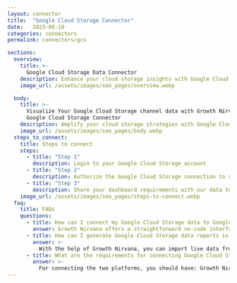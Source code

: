 ```yaml
---
layout: connector
title:  "Google Cloud Storage Connector"
date:   2023-08-10
categories: connectors
permalink: connectors/gcs

sections:
  overview:
    title: >-
      Google Cloud Storage Data Connector
    description: Enhance your cloud storage insights with Google Cloud Storage integration. Seamlessly merge cloud storage data from Google Cloud Storage with Looker Studio's analytical capabilities, unlocking insights that drive storage strategies, cost optimizations, and operational excellence.
    image_url: /assets/images/seo_pages/overview.webp

  body:
    title: >-
      Visualize Your Google Cloud Storage channel data with Growth Nirvana's
      Google Cloud Storage Connector
    description: Amplify your cloud storage strategies with Google Cloud Storage insights integrated into Looker Studio.
    image_url: /assets/images/seo_pages/body.webp
  steps_to_connect:
    title: Steps to connect
    steps:
      - title: "Step 1"
        description: Login to your Google Cloud Storage account
      - title: "Step 2"
        description: Authorize the Google Cloud Storage connection to send data to Growth Nirvana
      - title: "Step 3"
        description: Share your dashboard requirements with our data team. We will build the report for you.
    image_url: /assets/images/seo_pages/steps-to-connect.webp
  faq:
    title: FAQs
    questions:
      - title: How can I connect my Google Cloud Storage data to Google Data Studio/Looker Studio?
        answer: Growth Nirvana offers a straightforward no-code interface to connect to Google Cloud Storage data sources.
      - title: How can I generate Google Cloud Storage data reports in Looker Studio?
        answer: >-
          With the help of Growth Nirvana, you can import live data from Google Cloud Storage into Looker Studio. These data can be viewed in charts, tables, and dashboards to generate branded reports that can be shared instantly.
      - title: What are the requirements for connecting Google Cloud Storage and Looker Studio?
        answer: >-
          For connecting the two platforms, you should have: Growth Nirvana Account and Google Cloud Storage Ads Account
---
```

